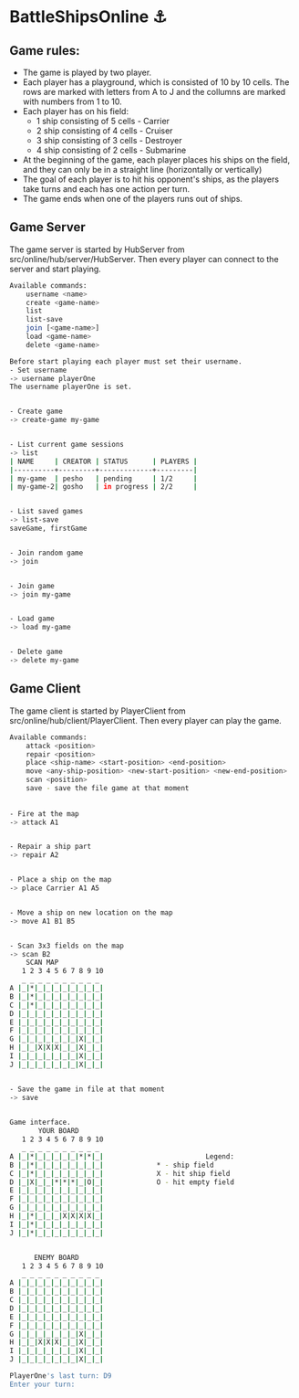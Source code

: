 # BattleShipsOnline :anchor:

## Game rules:
  
-	The game is played by two player.
-	Each player has a playground, which is consisted of 10 by 10 cells. The rows are marked with letters from A to J and the collumns are marked with numbers from 1 to 10.
-	Each player has on his field:
    -	1 ship consisting of 5 cells - Carrier
    -	2 ship consisting of 4 cells - Cruiser
    -	3 ship consisting of 3 cells - Destroyer
    -	4 ship consisting of 2 cells - Submarine
-	At the beginning of the game, each player places his ships on the field, and they can only be in a straight line (horizontally or vertically)
-	The goal of each player is to hit his opponent's ships, as the players take turns and each has one action per turn.
-	The game ends when one of the players runs out of ships.


## Game Server

The game server is started by HubServer from src/online/hub/server/HubServer.
Then every player can connect to the server and start playing.

```bash
Available commands:
	username <name>
	create <game-name>
	list
	list-save
	join [<game-name>]
	load <game-name>
	delete <game-name>

Before start playing each player must set their username.
- Set username
-> username playerOne
The username playerOne is set.


- Create game
-> create-game my-game


- List current game sessions
-> list
| NAME     | CREATOR | STATUS      | PLAYERS |
|----------+---------+-------------+---------|
| my-game  | pesho   | pending     | 1/2     |
| my-game-2| gosho   | in progress | 2/2     |


- List saved games
-> list-save
saveGame, firstGame


- Join random game
-> join


- Join game
-> join my-game


- Load game
-> load my-game


- Delete game
-> delete my-game

```

## Game Client

The game client is started by PlayerClient from src/online/hub/client/PlayerClient.
Then every player can play the game. 

```bash
Available commands:
	attack <position>
	repair <position>
	place <ship-name> <start-position> <end-position>
	move <any-ship-position> <new-start-position> <new-end-position>
	scan <position>
	save - save the file game at that moment
	
	
- Fire at the map
-> attack A1


- Repair a ship part
-> repair A2


- Place a ship on the map
-> place Carrier A1 A5


- Move a ship on new location on the map
-> move A1 B1 B5


- Scan 3x3 fields on the map
-> scan B2
	SCAN MAP
   1 2 3 4 5 6 7 8 9 10
   _ _ _ _ _ _ _ _ _ _
A |_|*|_|_|_|_|_|_|_|_|
B |_|*|_|_|_|_|_|_|_|_|
C |_|*|_|_|_|_|_|_|_|_|
D |_|_|_|_|_|_|_|_|_|_|
E |_|_|_|_|_|_|_|_|_|_|
F |_|_|_|_|_|_|_|_|_|_|
G |_|_|_|_|_|_|_|X|_|_|
H |_|_|X|X|X|_|_|X|_|_|
I |_|_|_|_|_|_|_|X|_|_|
J |_|_|_|_|_|_|_|X|_|_|


- Save the game in file at that moment
-> save

	
Game interface.
       YOUR BOARD
   1 2 3 4 5 6 7 8 9 10
   _ _ _ _ _ _ _ _ _ _
A |_|*|_|_|_|_|_|*|*|_|                         Legend:
B |_|*|_|_|_|_|_|_|_|_|				* - ship field
C |_|*|_|_|_|_|_|_|_|_|				X - hit ship field
D |_|X|_|_|*|*|*|_|O|_|				О - hit empty field
E |_|_|_|_|_|_|_|_|_|_|
F |_|_|_|_|_|_|_|_|_|_|
G |_|_|_|_|_|_|_|_|_|_|
H |_|*|_|_|_|X|X|X|X|_|
I |_|*|_|_|_|_|_|_|_|_|
J |_|*|_|_|_|_|_|_|_|_|


      ENEMY BOARD
   1 2 3 4 5 6 7 8 9 10
   _ _ _ _ _ _ _ _ _ _
A |_|_|_|_|_|_|_|_|_|_|
B |_|_|_|_|_|_|_|_|_|_|
C |_|_|_|_|_|_|_|_|_|_|
D |_|_|_|_|_|_|_|_|_|_|
E |_|_|_|_|_|_|_|_|_|_|
F |_|_|_|_|_|_|_|_|_|_|
G |_|_|_|_|_|_|_|X|_|_|
H |_|_|X|X|X|_|_|X|_|_|
I |_|_|_|_|_|_|_|X|_|_|
J |_|_|_|_|_|_|_|X|_|_|

PlayerOne's last turn: D9
Enter your turn:
```
